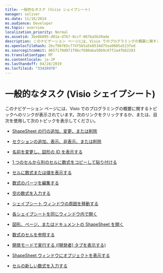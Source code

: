 ```yaml
---
title: 一般的なタスク (Visio シェイプシート)
manager: soliver
ms.date: 11/16/2014
ms.audience: Developer
ms.topic: overview
localization_priority: Normal
ms.assetid: 3be0b895-d01a-d7b7-0ccf-067ba5b39ade
description: このナビゲーション ページには、Visio でのプログラミングの概要に関するトピックへのリンクが表示されています。次のリンクをクリックするか、または、目次を使用して次のトピックを表示してください。
ms.openlocfilehash: 2bcf96f65c774f5b5a5e0534d75ea9605a523fed
ms.sourcegitcommit: 8657170d071f9bcf680aba50b9c07f2a4fb82283
ms.translationtype: MT
ms.contentlocale: ja-JP
ms.lasthandoff: 04/28/2019
ms.locfileid: "33426976"
---
```

# <a name="common-tasks-visio-shapesheet"></a>一般的なタスク (Visio シェイプシート)

このナビゲーション ページには、Visio でのプログラミングの概要に関するトピックへのリンクが表示されています。次のリンクをクリックするか、または、目次を使用して次のトピックを表示してください。
  
- [ShapeSheet の行の追加、変更、または削除](add-change-or-delete-rows-in-the-shapesheet.md)
    
- [セクションの追加、表示、非表示、または削除](add-show-hide-or-delete-a-section.md)
    
- [名前を変更し、図形の ID を表示する](change-the-name-and-view-the-id-of-a-shape.md)
    
- [1 つのセルから別のセルに数式をコピーして貼り付ける](copy-and-paste-a-formula-from-one-cell-into-another.md)
    
- [セルに数式または値を表示する](display-formulas-or-values-in-cells.md)
    
- [数式のパーツを編集する](edit-a-part-of-a-formula.md)
    
- [空の数式を入力する](enter-an-empty-formula.md)
    
- [シェイプシート ウィンドウの周囲を移動する](move-around-a-shapesheet-window.md)
    
- [各シェイプシートを同じウィンドウ内で開く](open-each-shapesheet-in-the-same-window.md)
    
- [図形、ページ、またはドキュメントの ShapeSheet を開く](open-the-shapesheet-for-a-shape-page-or-document.md)
    
- [数式のセルを参照する](reference-a-cell-in-a-formula.md)
    
- [開発モードで実行する ([開発者] タブを表示する)](run-in-developer-mode-display-the-developer-tab.md)
    
- [ShapeSheet ウィンドウにオブジェクトを表示する](show-an-object-in-the-shapesheet-window.md)
    
- [セルの新しい数式を入力する](type-a-new-formula-for-a-cell.md)
    

